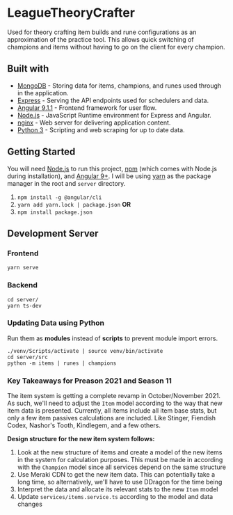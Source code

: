 # LeagueTheoryCrafter

Used for theory crafting item builds and rune configurations as an approximation of the practice tool. This allows quick switching of champions and items without having to go on the client for every champion.

## Built with 
* [MongoDB](https://www.mongodb.com/) - Storing data for items, champions, and runes used through in the application.
* [Express](https://expressjs.com/) - Serving the API endpoints used for schedulers and data.
* [Angular 9.1.1](https://angular.io/) - Frontend framework for user flow.
* [Node.js](https://nodejs.org/en/) - JavaScript Runtime environment for Express and Angular.
* [nginx](https://nginx.org/en/#basic_http_features) -  Web server for delivering application content.
* [Python 3](https://docs.python.org/3/) - Scripting and web scraping for up to date data.

## Getting Started
You will need [Node.js](https://nodejs.org/en/) to run this project, [npm](https://www.npmjs.com/) (which comes with Node.js during installation), and [Angular 9+](https://angular.io/). I will be using [yarn](https://classic.yarnpkg.com/en/docs/install/#windows-stable) as the package manager in the root and `server` directory.
1. `npm install -g @angular/cli`
2. `yarn add yarn.lock | package.json` **OR**
3. `npm install package.json`

## Development Server
### Frontend
```
yarn serve
```
### Backend
```
cd server/
yarn ts-dev
```
### Updating Data using Python
Run them as **modules** instead of **scripts** to prevent module import errors.
```
./venv/Scripts/activate | source venv/bin/activate
cd server/src
python -m items | runes | champions
```

### **Key Takeaways for Preason 2021 and Season 11**
The item system is getting a complete revamp in October/November 2021. As such, we'll need to adjust the `Item` model according to the way that new item data is presented. Currently, all items include all item base stats, but only a few item passives calculations are included. Like Stinger, Fiendish Codex, Nashor's Tooth, Kindlegem, and a few others.

**Design structure for the new item system follows:**
1. Look at the new structure of items and create a model of the new items in the system for calculation purposes. This must be made in according with the `Champion` model since all services depend on the same structure
2. Use Meraki CDN to get the new item data. This can potentially take a long time, so alternatively, we'll have to use DDragon for the time being
3. Interpret the data and allocate its relevant stats to the new `Item` model
4. Update `services/items.service.ts` according to the model and data changes